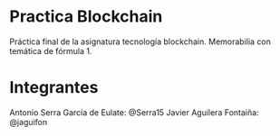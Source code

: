 # Practica Blockchain
Práctica final de la asignatura tecnología blockchain. Memorabilia con temática de fórmula 1.

# Integrantes
Antonio Serra García de Eulate: @Serra15
Javier Aguilera Fontaiña: @jaguifon

